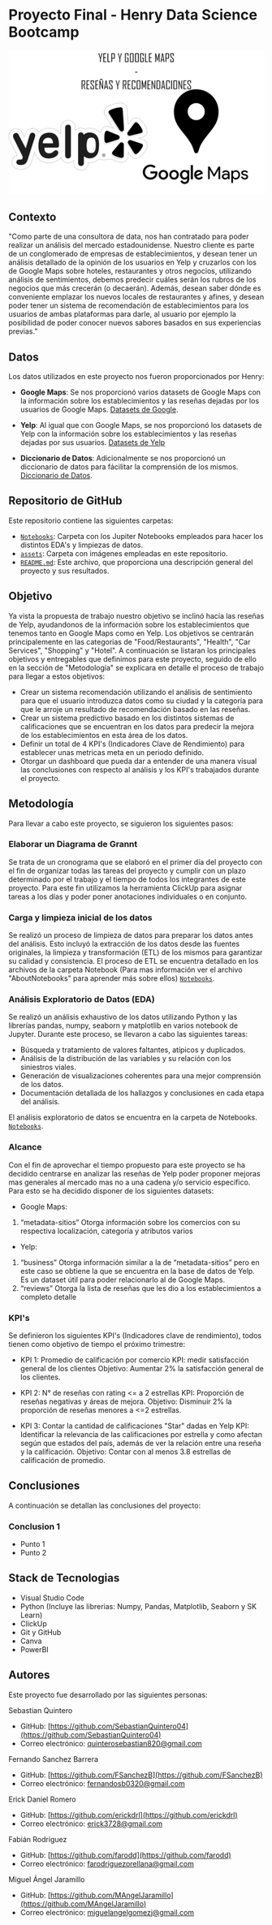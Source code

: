 # Proyecto Final - Henry Data Science Bootcamp

![Portada](./assets/portada.jpg)

## Contexto

"Como parte de una consultora de data, nos han contratado para poder realizar un análisis del mercado estadounidense. Nuestro cliente es parte de un conglomerado de empresas de establecimientos, y desean tener un análisis detallado de la opinión de los usuarios en Yelp y cruzarlos con los de Google Maps sobre hoteles, restaurantes y otros negocios, utilizando análisis de sentimientos, debemos predecir cuáles serán los rubros de los negocios que más crecerán (o decaerán). Además, desean saber dónde es conveniente emplazar los nuevos locales de restaurantes y afines, y desean poder tener un sistema de recomendación de establecimientos para los usuarios de ambas plataformas para darle, al usuario por ejemplo la posibilidad de poder conocer nuevos sabores basados en sus experiencias previas."

## Datos

Los datos utilizados en este proyecto nos fueron proporcionados por Henry:

- **Google Maps**: Se nos proporcionó varios datasets de Google Maps con la información sobre los establecimientos y las reseñas dejadas por los usuarios de Google Maps. [Datasets de Google](https://drive.google.com/drive/folders/1Wf7YkxA0aHI3GpoHc9Nh8_scf5BbD4DA).

- **Yelp**: Al igual que con Google Maps, se nos proporcionó los datasets de Yelp con la información sobre los establecimientos y las reseñas dejadas por sus usuarios. [Datasets de Yelp](https://drive.google.com/drive/folders/1TI-SsMnZsNP6t930olEEWbBQdo_yuIZF)

- **Diccionario de Datos**: Adicionalmente se nos proporcionó un diccionario de datos para fácilitar la comprensión de los mismos. [Diccionario de Datos](https://docs.google.com/document/d/1ASLMGAgrviicATaP1UJlflpmBCXtuSTHQGWdQMN6_2I/edit).

## Repositorio de GitHub

Este repositorio contiene las siguientes carpetas:

- [`Notebooks`](./Notebooks/): Carpeta con los Jupiter Notebooks empleados para hacer los distintos EDA's y limpiezas de datos.
- [`assets`](./assets/): Carpeta con imágenes empleadas en este repositorio.
- [`README.md`](./README.md): Este archivo, que proporciona una descripción general del proyecto y sus resultados.

## Objetivo

Ya vista la propuesta de trabajo nuestro objetivo se inclinó hacía las reseñas de Yelp, ayudandonos de la información sobre los establecimientos que tenemos tanto en Google Maps como en Yelp. Los objetivos se centrarán principalemente en las categorias de "Food/Restaurants", "Health", "Car Services", "Shopping" y "Hotel". 
A continuación se listaran los principales objetivos y entregables que definimos para este proyecto, seguido de ello en la sección de "Metodología" se explicara en detalle el proceso de trabajo para llegar a estos objetivos:

- Crear un sistema recomendación utilizando el análisis de sentimiento para que el usuario introduzca datos como su ciudad y la categoría para que le arroje un resultado de recomendación basado en las reseñas.
- Crear un sistema predictivo basado en los distintos sistemas de calificaciones que se encuentran en los datos para predecir la mejora de los establecimientos en esta área de los datos.
- Definir un total de 4 KPI's (Indicadores Clave de Rendimiento) para establecer unas metricas meta en un periodo definido.
- Otorgar un dashboard que pueda dar a entender de una manera visual las conclusiones con respecto al análisis y los KPI's trabajados durante el proyecto.

## Metodología

Para llevar a cabo este proyecto, se siguieron los siguientes pasos:

### Elaborar un Diagrama de Grannt
Se trata de un cronograma que se elaboró en el primer día del proyecto con el fin de organizar todas las tareas del proyecto y cumplir con un plazo determinado por el trabajo y el tiempo de todos los integrantes de este proyecto.
Para este fin utilizamos la herramienta ClickUp para asignar tareas a los días y poder poner anotaciones individuales o en conjunto.

### Carga y limpieza inicial de los datos
Se realizó un proceso de limpieza de datos para preparar los datos antes del análisis. Esto incluyó la extracción de los datos desde las fuentes originales, la limpieza y transformación (ETL) de los mismos para garantizar su calidad y consistencia. El proceso de ETL se encuentra detallado en los archivos de la carpeta Notebook (Para mas información ver el archivo "AboutNotebooks" para aprender más sobre ellos) [`Notebooks`](./Notebooks/).

### Análisis Exploratorio de Datos (EDA)
Se realizó un análisis exhaustivo de los datos utilizando Python y las librerías pandas, numpy, seaborn y matplotlib en varios notebook de Jupyter. Durante este proceso, se llevaron a cabo las siguientes tareas:
- Búsqueda y tratamiento de valores faltantes, atípicos y duplicados.
- Análisis de la distribución de las variables y su relación con los siniestros viales.
- Generación de visualizaciones coherentes para una mejor comprensión de los datos.
- Documentación detallada de los hallazgos y conclusiones en cada etapa del análisis.

El análisis exploratorio de datos se encuentra en la carpeta de Notebooks. [`Notebooks`](./Notebooks/).

### Alcance

Con el fin de aprovechar el tiempo propuesto para este proyecto se ha decidido centrarse en analizar las reseñas de Yelp poder proponer mejoras mas generales al mercado mas no a una cadena y/o servicio especifico. 
Para esto se ha decidido disponer de los siguientes datasets: 
- Google Maps:
1. “metadata-sitios”
Otorga información sobre los comercios con su respectiva localización, categoría y atributos varios
- Yelp: 
1. “business”
Otorga información similar a la de “metadata-sitios” pero en este caso se obtiene la que se encuentra en la base de datos de Yelp. Es un dataset útil para poder relacionarlo al de Google Maps.
2. “reviews”
Otorga la lista de reseñas que les dio a los establecimientos a completo detalle

### KPI's
Se definieron los siguientes KPI's (Indicadores clave de rendimiento), todos tienen como objetivo de tiempo el próximo trimestre:
- KPI 1: Promedio de calificación por comercio
KPI: medir satisfacción general de los clientes
Objetivo: Aumentar 2% la satisfacción general de los clientes.

- KPI 2: N° de reseñas con rating <= a 2 estrellas
KPI: Proporción de reseñas negativas y áreas de mejora.
Objetivo: Disminuir 2% la proporción de reseñas menores a <=2 estrellas.

- KPI 3: Contar la cantidad de calificaciones "Star" dadas en Yelp
KPI: Identificar la relevancia de las calificaciones por estrella y como afectan según que estados del país, además de ver la relación entre una reseña y la calificación.
Objetivo: Contar con al menos 3.8 estrellas de calificación de promedio.

## Conclusiones

A continuación se detallan las conclusiones del proyecto:

### Conclusion 1
- Punto 1 
- Punto 2

## Stack de Tecnologias
- Visual Studio Code
- Python (Incluye las librerias: Numpy, Pandas, Matplotlib, Seaborn y SK Learn)
- ClickUp
- Git y GitHub
- Canva
- PowerBI

## Autores

Este proyecto fue desarrollado por las siguientes personas:

Sebastian Quintero
- GitHub: [https://github.com/SebastianQuintero04](https://github.com/SebastianQuintero04)
- Correo electrónico: [quinterosebastian820@gmail.com](mailto:quinterosebastian820@gmail.com)

Fernando Sanchez Barrera
- GitHub: [https://github.com/FSanchezB](https://github.com/FSanchezB)
- Correo electrónico: [fernandosb0320@gmail.com](mailto:fernandosb0320@gmail.com)

Erick Daniel Romero
- GitHub: [https://github.com/erickdrl](https://github.com/erickdrl)
- Correo electrónico: [erick3728@gmail.com](mailto:erick3728@gmail.com)

Fabián Rodríguez
- GitHub: [https://github.com/farodd](https://github.com/farodd)
- Correo electrónico: [farodriguezorellana@gmail.com](mailto:farodriguezorellana@gmail.com)

Miguel Ángel Jaramillo
- GitHub: [https://github.com/MAngelJaramillo](https://github.com/MAngelJaramillo)
- Correo electrónico: [miguelangelgomezj@gmail.com](mailto:miguelangelgomezj@gmail.com)

